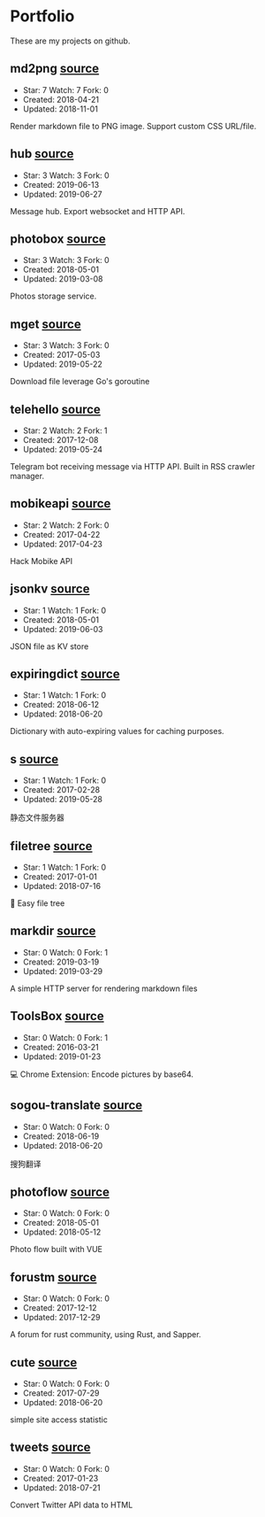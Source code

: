 # Portfolio

These are my projects on github.

## md2png [source](https://github.com/weaming/md2png)

- Star: 7 Watch: 7 Fork: 0
- Created: 2018-04-21
- Updated: 2018-11-01

Render markdown file to PNG image. Support custom CSS URL/file.

## hub [source](https://github.com/weaming/hub)

- Star: 3 Watch: 3 Fork: 0
- Created: 2019-06-13
- Updated: 2019-06-27

Message hub. Export websocket and HTTP API.

## photobox [source](https://github.com/weaming/photobox)

- Star: 3 Watch: 3 Fork: 0
- Created: 2018-05-01
- Updated: 2019-03-08

Photos storage service.

## mget [source](https://github.com/weaming/mget)

- Star: 3 Watch: 3 Fork: 0
- Created: 2017-05-03
- Updated: 2019-05-22

Download file leverage Go's goroutine

## telehello [source](https://github.com/weaming/telehello)

- Star: 2 Watch: 2 Fork: 1
- Created: 2017-12-08
- Updated: 2019-05-24

Telegram bot receiving message via HTTP API. Built in RSS crawler manager.

## mobikeapi [source](https://github.com/weaming/mobikeapi)

- Star: 2 Watch: 2 Fork: 0
- Created: 2017-04-22
- Updated: 2017-04-23

Hack Mobike API

## jsonkv [source](https://github.com/weaming/jsonkv)

- Star: 1 Watch: 1 Fork: 0
- Created: 2018-05-01
- Updated: 2019-06-03

JSON file as KV store

## expiringdict [source](https://github.com/weaming/expiringdict)

- Star: 1 Watch: 1 Fork: 0
- Created: 2018-06-12
- Updated: 2018-06-20

Dictionary with auto-expiring values for caching purposes.

## s [source](https://github.com/weaming/s)

- Star: 1 Watch: 1 Fork: 0
- Created: 2017-02-28
- Updated: 2019-05-28

静态文件服务器

## filetree [source](https://github.com/weaming/filetree)

- Star: 1 Watch: 1 Fork: 0
- Created: 2017-01-01
- Updated: 2018-07-16

:evergreen_tree: Easy file tree

## markdir [source](https://github.com/weaming/markdir)

- Star: 0 Watch: 0 Fork: 1
- Created: 2019-03-19
- Updated: 2019-03-29

A simple HTTP server for rendering markdown files

## ToolsBox [source](https://github.com/weaming/ToolsBox)

- Star: 0 Watch: 0 Fork: 1
- Created: 2016-03-21
- Updated: 2019-01-23

:computer: Chrome Extension: Encode pictures by base64.

## sogou-translate [source](https://github.com/weaming/sogou-translate)

- Star: 0 Watch: 0 Fork: 0
- Created: 2018-06-19
- Updated: 2018-06-20

搜狗翻译

## photoflow [source](https://github.com/weaming/photoflow)

- Star: 0 Watch: 0 Fork: 0
- Created: 2018-05-01
- Updated: 2018-05-12

Photo flow built with VUE

## forustm [source](https://github.com/weaming/forustm)

- Star: 0 Watch: 0 Fork: 0
- Created: 2017-12-12
- Updated: 2017-12-29

A forum for rust community, using Rust, and Sapper.

## cute [source](https://github.com/weaming/cute)

- Star: 0 Watch: 0 Fork: 0
- Created: 2017-07-29
- Updated: 2018-06-20

simple site access statistic

## tweets [source](https://github.com/weaming/tweets)

- Star: 0 Watch: 0 Fork: 0
- Created: 2017-01-23
- Updated: 2018-07-21

Convert Twitter API data to HTML

